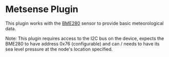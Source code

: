 # Metsense Plugin

This plugin works with the [BME280](https://www.bosch-sensortec.com/products/environmental-sensors/humidity-sensors-bme280/) sensor to provide basic meteorological data.

Note: This plugin requires access to the I2C bus on the device, expects the BME280 to have address 0x76 (configurable) and can / needs to have its sea level pressure at the node's location specified.
